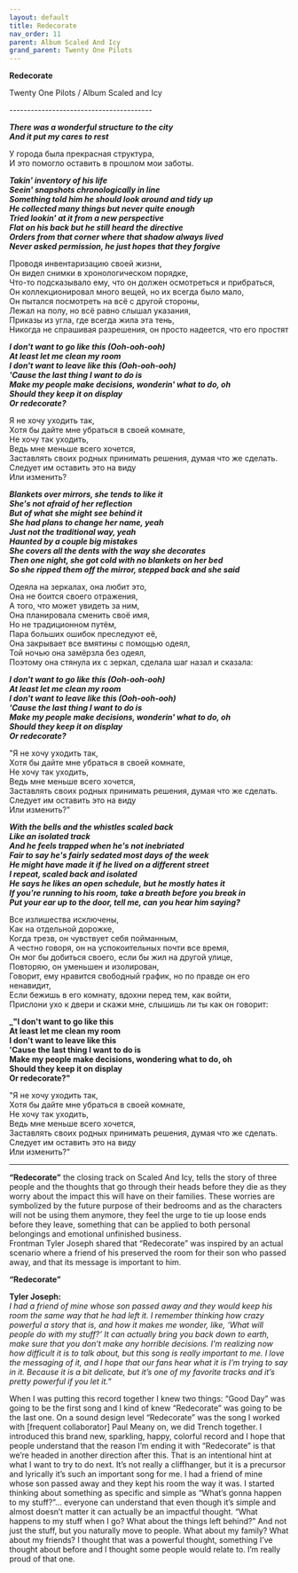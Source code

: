 ```yaml
---  
layout: default  
title: Redecorate  
nav_order: 11  
parent: Album Scaled And Icy  
grand_parent: Twenty One Pilots  
---  
```


**Redecorate**
<p>
Twenty One Pilots / Album Scaled and Icy
</p>  
----------------------------------------

**_There was a wonderful structure to the city  
And it put my cares to rest_**  

У города была прекрасная структура,  
И это помогло оставить в прошлом мои заботы.  

**_Takin' inventory of his life  
Seein' snapshots chronologically in line  
Something told him he should look around and tidy up  
He collected many things but never quite enough  
Tried lookin' at it from a new perspective  
Flat on his back but he still heard the directive  
Orders from that corner where that shadow always lived  
Never asked permission, he just hopes that they forgive_**  

Проводя инвентаризацию своей жизни,  
Он видел снимки в хронологическом порядке,  
Что-то подсказывало ему, что он должен осмотреться и прибраться,  
Он коллекционировал много вещей, но их всегда было мало,  
Он пытался посмотреть на всё с другой стороны,  
Лежал на полу, но всё равно слышал указания,  
Приказы из угла, где всегда жила эта тень,  
Никогда не спрашивая разрешения, он просто надеется, что его простят  

**_I don't want to go like this (Ooh-ooh-ooh)  
At least let me clean my room  
I don't want to leave like this (Ooh-ooh-ooh)  
'Cause the last thing I want to do is  
Make my people make decisions, wonderin' what to do, oh  
Should they keep it on display  
Or redecorate?_**  

Я не хочу уходить так,  
Хотя бы дайте мне убраться в своей комнате,  
Не хочу так уходить,  
Ведь мне меньше всего хочется,  
Заставлять своих родных принимать решения, думая что же сделать.  
Следует им оставить это на виду  
Или изменить?  

**_Blankets over mirrors, she tends to like it  
She's not afraid of her reflection  
But of what she might see behind it  
She had plans to change her name, yeah  
Just not the traditional way, yeah    
Haunted by a couple big mistakes  
She covers all the dents with the way she decorates  
Then one night, she got cold with no blankets on her bed  
So she ripped them off the mirror, stepped back and she said_**  

Одеяла на зеркалах, она любит это,  
Она не боится своего отражения,  
А того, что может увидеть за ним,  
Она планировала сменить своё имя,  
Но не традиционном путём,  
Пара больших ошибок преследуют её,  
Она закрывает все вмятины с помощью одеял,  
Той ночью она замёрзла без одеял,  
Поэтому она стянула их с зеркал, сделала шаг назал и сказала:  

**_I don't want to go like this (Ooh-ooh-ooh)  
At least let me clean my room  
I don't want to leave like this (Ooh-ooh-ooh)  
'Cause the last thing I want to do is  
Make my people make decisions, wonderin' what to do, oh  
Should they keep it on display  
Or redecorate?_**  

"Я не хочу уходить так,  
Хотя бы дайте мне убраться в своей комнате,  
Не хочу так уходить,  
Ведь мне меньше всего хочется,  
Заставлять своих родных принимать решения, думая что же сделать.  
Следует им оставить это на виду  
Или изменить?"  

**_With the bells and the whistles scaled back  
Like an isolated track  
And he feels trapped when he's not inebriated  
Fair to say he's fairly sedated most days of the week  
He might have made it if he lived on a different street  
I repeat, scaled back and isolated  
He says he likes an open schedule, but he mostly hates it  
If you're running to his room, take a breath before you break in  
Put your ear up to the door, tell me, can you hear him saying?_**  

Все излишества исключены,  
Как на отдельной дорожке,  
Когда трезв, он чувствует себя пойманным,  
А честно говоря, он на успокоительных почти все время,  
Он мог бы добиться своего, если бы жил на другой улице,  
Повторяю, он уменьшен и изолирован,  
Говорит, ему нравится свободный график, но по правде он его ненавидит,  
Если бежишь в его комнату, вдохни перед тем, как войти,  
Прислони ухо к двери и скажи мне, слышишь ли ты как он говорит:  

**_"I don't want to go like this  
At least let me clean my room  
I don't want to leave like this  
'Cause the last thing I want to do is  
Make my people make decisions, wondering what to do, oh  
Should they keep it on display  
Or redecorate?"**  

"Я не хочу уходить так,  
Хотя бы дайте мне убраться в своей комнате,  
Не хочу так уходить,  
Ведь мне меньше всего хочется,  
Заставлять своих родных принимать решения, думая что же сделать.  
Следует им оставить это на виду  
Или изменить?"    
- - -

**“Redecorate”** the closing track on Scaled And Icy, tells the story of three people and the thoughts that go through their heads before they die as they worry about the impact this will have on their families. These worries are symbolized by the future purpose of their bedrooms and as the characters will not be using them anymore, they feel the urge to tie up loose ends before they leave, something that can be applied to both personal belongings and emotional unfinished business.  
Frontman Tyler Joseph shared that “Redecorate” was inspired by an actual scenario where a friend of his preserved the room for their son who passed away, and that its message is important to him.  

**“Redecorate”**

**Tyler Joseph:**  
_I had a friend of mine whose son passed away and they would keep his room the same way that he had left it. I remember thinking how crazy powerful a story that is, and how it makes me wonder, like, ‘What will people do with my stuff?’ It can actually bring you back down to earth, make sure that you don’t make any horrible decisions. I’m realizing now how difficult it is to talk about, but this song is really important to me. I love the messaging of it, and I hope that our fans hear what it is I’m trying to say in it. Because it is a bit delicate, but it’s one of my favorite tracks and it’s pretty powerful if you let it.”_  

When I was putting this record together I knew two things: “Good Day” was going to be the first song and I kind of knew “Redecorate” was going to be the last one. On a sound design level “Redecorate” was the song I worked with [frequent collaborator] Paul Meany on, we did Trench together. I introduced this brand new, sparkling, happy, colorful record and I hope that people understand that the reason I’m ending it with “Redecorate” is that we’re headed in another direction after this. That is an intentional hint at what I want to try to do next. It’s not really a cliffhanger, but it is a precursor and lyrically it’s such an important song for me. I had a friend of mine whose son passed away and they kept his room the way it was. I started thinking about something as specific and simple as “What’s gonna happen to my stuff?”… everyone can understand that even though it’s simple and almost doesn’t matter it can actually be an impactful thought. “What happens to my stuff when I go? What about the things left behind?” And not just the stuff, but you naturally move to people. What about my family? What about my friends? I thought that was a powerful thought, something I’ve thought about before and I thought some people would relate to. I’m really proud of that one.  
